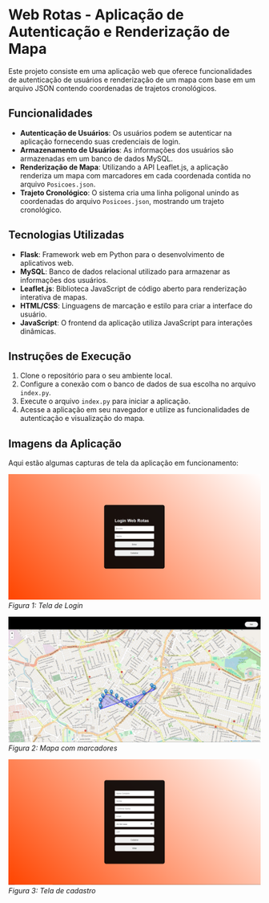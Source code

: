 # Web Rotas - Aplicação de Autenticação e Renderização de Mapa

Este projeto consiste em uma aplicação web que oferece funcionalidades de autenticação de usuários e renderização de um mapa com base em um arquivo JSON contendo coordenadas de trajetos cronológicos.

## Funcionalidades

- **Autenticação de Usuários**: Os usuários podem se autenticar na aplicação fornecendo suas credenciais de login.
- **Armazenamento de Usuários**: As informações dos usuários são armazenadas em um banco de dados MySQL.
- **Renderização de Mapa**: Utilizando a API Leaflet.js, a aplicação renderiza um mapa com marcadores em cada coordenada contida no arquivo `Posicoes.json`.
- **Trajeto Cronológico**: O sistema cria uma linha poligonal unindo as coordenadas do arquivo `Posicoes.json`, mostrando um trajeto cronológico.


## Tecnologias Utilizadas

- **Flask**: Framework web em Python para o desenvolvimento de aplicativos web.
- **MySQL**: Banco de dados relacional utilizado para armazenar as informações dos usuários.
- **Leaflet.js**: Biblioteca JavaScript de código aberto para renderização interativa de mapas.
- **HTML/CSS**: Linguagens de marcação e estilo para criar a interface do usuário.
- **JavaScript**: O frontend da aplicação utiliza JavaScript para interações dinâmicas.

## Instruções de Execução

1. Clone o repositório para o seu ambiente local.
2. Configure a conexão com o banco de dados de sua escolha no arquivo `index.py`.
3. Execute o arquivo `index.py` para iniciar a aplicação.
4. Acesse a aplicação em seu navegador e utilize as funcionalidades de autenticação e visualização do mapa.

## Imagens da Aplicação

Aqui estão algumas capturas de tela da aplicação em funcionamento:

![Tela de Login](Imagens%20Execução/Imagem-Login.PNG)
*Figura 1: Tela de Login*

![Mapa](Imagens%20Execução/Imagem-Mapa.PNG)
*Figura 2: Mapa com marcadores*

![Tela de Cadastro](Imagens%20Execução/Imagem-Cadastro.PNG)
*Figura 3: Tela de cadastro*
